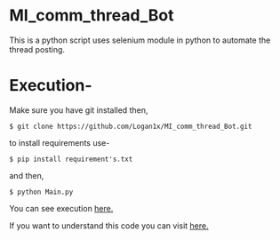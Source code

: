 # MI_comm_thread_Bot

This is a python script uses selenium module in python to automate the thread posting.

# Execution-
Make sure you have git installed then,

`$ git clone https://github.com/Logan1x/MI_comm_thread_Bot.git`

to install requirements use-

`$ pip install requirement's.txt`

and then,

`$ python Main.py`

You can see execution [here.](https://www.youtube.com/watch?v=gWRF7-_xhx0)

If you want to understand this code you can visit [here.](https://l0gan1x.quora.com/1-Python-Thread-Posting-Bot-Using-selenium-module?srid=Ic2Y)
